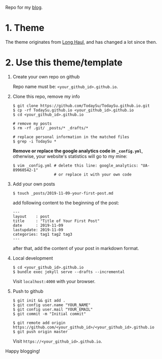 Repo for my [blog](https://TodaySu.github.io).

# 1. Theme

The theme originates from [Long Haul](http://github.com/brianmaierjr/long-haul),
and has changed a lot since then.

# 2. Use this theme/template

1. Create your own repo on github

    Repo name must be: `<your_github_id>.github.io`.

2. Clone this repo, remove my info

    ```shell
    $ git clone https://github.com/TodaySu/TodaySu.github.io.git
    $ cp -rf TodaySu.github.io <your_github_id>.github.io
    $ cd <your_github_id>.github.io
    
    # remove my posts
    $ rm -rf .git/ _posts/* _drafts/*
    
    # replace personal information in the matched files
    $ grep -i TodaySu *
    ```

    **Remove or replace the google analytics code in `_config.yml`**, otherwise,
    your website's statistics will go to my mine:

    ```shell
    $ vim _config.yml # delete this line: google_analytics: "UA-89960542-1"
                      # or replace it with your own code
    ```

3. Add your own posts

    ```
    $ touch _posts/2019-11-09-your-first-post.md
    ```

    add following content to the beginning of the post:

    ```
    ---
    layout    : post
    title     : "Title of Your First Post"
    date      : 2019-11-09
    lastupdate: 2019-11-09
    categories: tag1 tag2 tag3
    ---
    ```

    after that, add the content of your post in markdown format.

4. Local development

    ```shell
    $ cd <your_github_id>.github.io
    $ bundle exec jekyll serve --drafts --incremental
    ```

    Visit `localhost:4000` with your browser.

5. Push to github

    ```shell
    $ git init && git add .
    $ git config user.name "YOUR_NAME"
    $ git config user.mail "YOUR_EMAIL"
    $ git commit -m "Initial commit"

    $ git remote add origin https://github.com/<your_github_id>/<your_github_id>.github.io
    $ git push origin master
    ```

    Visit `https://<your_github_id>.github.io`.

Happy blogging!
